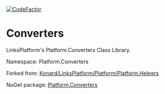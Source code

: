 [![CodeFactor](https://www.codefactor.io/repository/github/linksplatform/converters/badge)](https://www.codefactor.io/repository/github/linksplatform/converters)

# Converters

LinksPlatform's Platform.Converters Class Library.

Namespace: Platform.Converters

Forked from: [Konard/LinksPlatform/Platform/Platform.Helpers](https://github.com/Konard/LinksPlatform/tree/1a9a968bea64460cfbf0f075b0336bc2179e295c/Platform/Platform.Helpers)

NuGet package: [Platform.Converters](https://www.nuget.org/packages/Platform.Converters)
